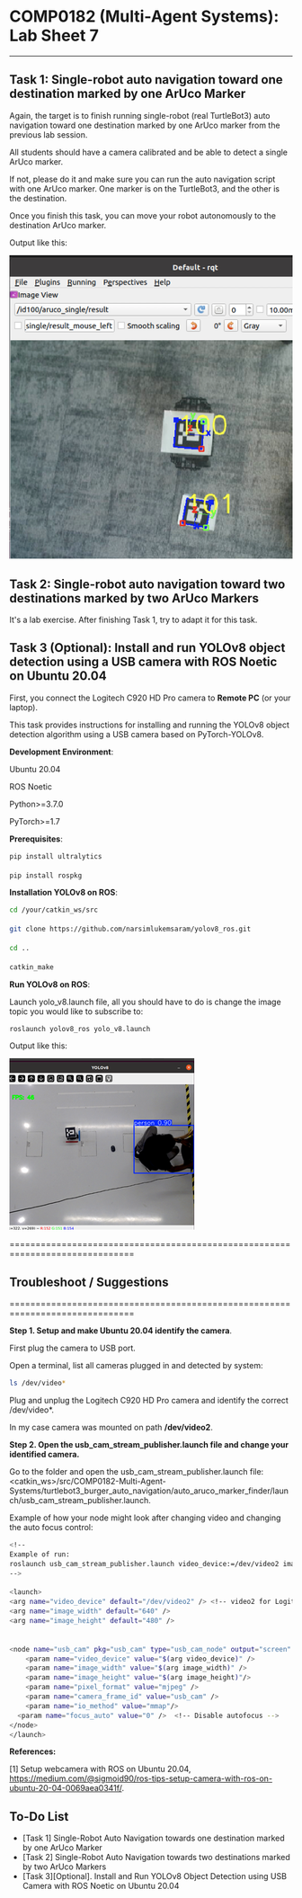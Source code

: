 # COMP0182 (Multi-Agent Systems): Lab Sheet 7

----------------------------------------------------------------------------------------------------------------------------------------------------------------------------------------------------------------------------

## Task 1: Single-robot auto navigation toward one destination marked by one ArUco Marker

Again, the target is to finish running single-robot (real TurtleBot3) auto navigation toward one destination marked by one ArUco marker from the previous lab session. 

All students should have a camera calibrated and be able to detect a single ArUco marker. 

If not, please do it and make sure you can run the auto navigation script with one ArUco marker. One marker is on the TurtleBot3, and the other is the destination.

Once you finish this task, you can move your robot autonomously to the destination ArUco marker.

Output like this:

![image.png](imgs/SingleArucoMarker.png)

## Task 2: Single-robot auto navigation toward two destinations marked by two ArUco Markers

It's a lab exercise. After finishing Task 1, try to adapt it for this task.

## Task 3 (Optional): Install and run YOLOv8 object detection using a USB camera with ROS Noetic on Ubuntu 20.04

First, you connect the Logitech C920 HD Pro camera to **Remote PC** (or your laptop). 

This task provides instructions for installing and running the YOLOv8 object detection algorithm using a USB camera based on PyTorch-YOLOv8. 

**Development Environment**:

Ubuntu 20.04

ROS Noetic

Python>=3.7.0

PyTorch>=1.7

**Prerequisites**:

```bash
pip install ultralytics

pip install rospkg
```

**Installation YOLOv8 on ROS**:

```bash
cd /your/catkin_ws/src

git clone https://github.com/narsimlukemsaram/yolov8_ros.git

cd ..

catkin_make
```

**Run YOLOv8 on ROS**:

Launch yolo_v8.launch file, all you should have to do is change the image topic you would like to subscribe to:

```bash
roslaunch yolov8_ros yolo_v8.launch
```

Output like this:

![image.png](imgs/YOLOObjectDetection.png)

==============================================================================

## Troubleshoot / Suggestions

==============================================================================

**Step 1. Setup and make Ubuntu 20.04 identify the camera**.

First plug the camera to USB port.

Open a terminal, list all cameras plugged in and detected by system:

```bash
ls /dev/video*
```

Plug and unplug the Logitech C920 HD Pro camera and identify the correct /dev/video*.

In my case camera was mounted on path **/dev/video2**.

**Step 2. Open the usb_cam_stream_publisher.launch file and change your identified camera.**

Go to the folder and open the usb_cam_stream_publisher.launch file: <catkin_ws>/src/COMP0182-Multi-Agent-Systems/turtlebot3_burger_auto_navigation/auto_aruco_marker_finder/launch/usb_cam_stream_publisher.launch. 

Example of how your node might look after changing video and changing the auto focus control:

```bash
<!--
Example of run:
roslaunch usb_cam_stream_publisher.launch video_device:=/dev/video2 image_width:=640 image_height:=480
-->

<launch>
<arg name="video_device" default="/dev/video2" /> <!-- video2 for Logitech C920 HD Pro Camera  -->
<arg name="image_width" default="640" />
<arg name="image_height" default="480" />


<node name="usb_cam" pkg="usb_cam" type="usb_cam_node" output="screen" >
	<param name="video_device" value="$(arg video_device)" />
	<param name="image_width" value="$(arg image_width)" />
	<param name="image_height" value="$(arg image_height)"/>
	<param name="pixel_format" value="mjpeg" />
	<param name="camera_frame_id" value="usb_cam" />
	<param name="io_method" value="mmap"/>
  <param name="focus_auto" value="0" />  <!-- Disable autofocus -->
</node>
</launch>
```

**References:**

[1] Setup webcamera with ROS on Ubuntu 20.04, https://medium.com/@sigmoid90/ros-tips-setup-camera-with-ros-on-ubuntu-20-04-0069aea0341f/.

## To-Do List

- [Task 1] Single-Robot Auto Navigation towards one destination marked by one ArUco Marker
- [Task 2] Single-Robot Auto Navigation towards two destinations marked by two ArUco Markers
- [Task 3][Optional]. Install and Run YOLOv8 Object Detection using USB Camera with ROS Noetic on Ubuntu 20.04
